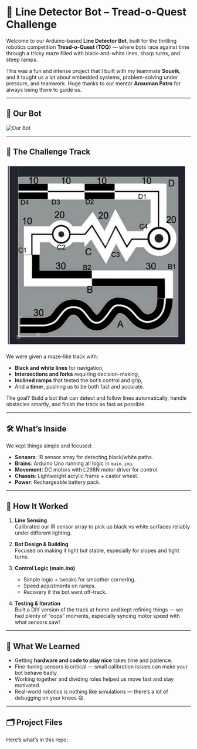 # 🤖 Line Detector Bot – Tread-o-Quest Challenge

Welcome to our Arduino-based **Line Detector Bot**, built for the thrilling robotics competition **Tread-o-Quest (TOQ)** — where bots race against time through a tricky maze filled with black-and-white lines, sharp turns, and steep ramps.

This was a fun and intense project that I built with my teammate **Souvik**, and it taught us a lot about embedded systems, problem-solving under pressure, and teamwork. Huge thanks to our mentor **Ansuman Patro** for always being there to guide us.

---

## 📸 Our Bot

![Our Bot](Our_BOT.jpg)

---

## 🧩 The Challenge Track

![Track and Problem Statement](TRACK_and_Problem_Statement.jpg)

We were given a maze-like track with:
- **Black and white lines** for navigation,
- **Intersections and forks** requiring decision-making,
- **Inclined ramps** that tested the bot’s control and grip,
- And a **timer**, pushing us to be both fast and accurate.

The goal? Build a bot that can detect and follow lines automatically, handle obstacles smartly, and finish the track as fast as possible.

---

## 🛠️ What’s Inside

We kept things simple and focused:
- **Sensors**: IR sensor array for detecting black/white paths.
- **Brains**: Arduino Uno running all logic in `main.ino`.
- **Movement**: DC motors with L298N motor driver for control.
- **Chassis**: Lightweight acrylic frame + castor wheel.
- **Power**: Rechargeable battery pack.

---

## 🧠 How It Worked

1. **Line Sensing**  
   Calibrated our IR sensor array to pick up black vs white surfaces reliably under different lighting.

2. **Bot Design & Building**  
   Focused on making it light but stable, especially for slopes and tight turns.

3. **Control Logic (main.ino)**  
   - Simple logic + tweaks for smoother cornering.
   - Speed adjustments on ramps.
   - Recovery if the bot went off-track.

4. **Testing & Iteration**  
   Built a DIY version of the track at home and kept refining things — we had plenty of “oops” moments, especially syncing motor speed with what sensors saw!

---

## 💬 What We Learned

- Getting **hardware and code to play nice** takes time and patience.
- Fine-tuning sensors is critical — small calibration issues can make your bot behave badly.
- Working together and dividing roles helped us move fast and stay motivated.
- Real-world robotics is nothing like simulations — there’s a lot of debugging on your knees 😄.

---

## 🗂️ Project Files

Here’s what’s in this repo:

